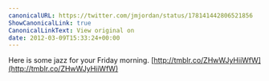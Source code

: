 ```yaml
---
canonicalURL: https://twitter.com/jmjordan/status/178141442806521856
ShowCanonicalLink: true
CanonicalLinkText: View original on
date: 2012-03-09T15:33:24+00:00
---
```

Here is some jazz for your Friday morning. [http://tmblr.co/ZHwWJyHiiWfW](http://tmblr.co/ZHwWJyHiiWfW)
